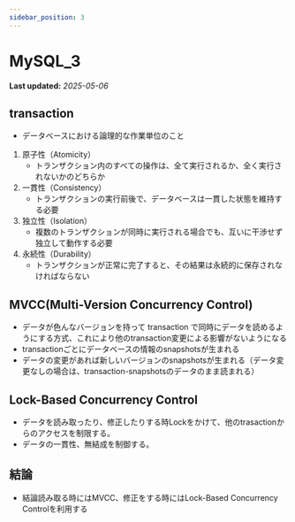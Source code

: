 ```yaml
---
sidebar_position: 3
---
```


# MySQL_3

**Last updated:** _2025-05-06_

## transaction

- データベースにおける論理的な作業単位のこと

1. 原子性（Atomicity）
   - トランザクション内のすべての操作は、全て実行されるか、全く実行されないかのどちらか
2. 一貫性（Consistency）
   - トランザクションの実行前後で、データベースは一貫した状態を維持する必要
3. 独立性（Isolation）
   - 複数のトランザクションが同時に実行される場合でも、互いに干渉せず独立して動作する必要
4. 永続性（Durability）
   - トランザクションが正常に完了すると、その結果は永続的に保存されなければならない

## MVCC(Multi-Version Concurrency Control)

- データが色んなバージョンを持って transaction で同時にデータを読めるようにする方式、これにより他のtransaction変更による影響がないようになる
- transactionごとにデータベースの情報のsnapshotsが生まれる
- データの変更があれば新しいバージョンのsnapshotsが生まれる（データ変更なしの場合は、transaction-snapshotsのデータのまま読まれる）

## Lock-Based Concurrency Control
- データを読み取ったり、修正したりする時Lockをかけて、他のtrasactionからのアクセスを制限する。
- データの一貫性、無結成を制御する。

## 結論
- 結論読み取る時にはMVCC、修正をする時にはLock-Based Concurrency Controlを利用する
